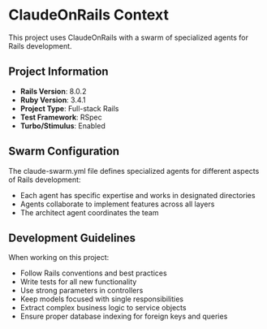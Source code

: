 # ClaudeOnRails Context

This project uses ClaudeOnRails with a swarm of specialized agents for Rails development.

## Project Information
- **Rails Version**: 8.0.2
- **Ruby Version**: 3.4.1
- **Project Type**: Full-stack Rails
- **Test Framework**: RSpec
- **Turbo/Stimulus**: Enabled

## Swarm Configuration

The claude-swarm.yml file defines specialized agents for different aspects of Rails development:
- Each agent has specific expertise and works in designated directories
- Agents collaborate to implement features across all layers
- The architect agent coordinates the team

## Development Guidelines

When working on this project:
- Follow Rails conventions and best practices
- Write tests for all new functionality
- Use strong parameters in controllers
- Keep models focused with single responsibilities
- Extract complex business logic to service objects
- Ensure proper database indexing for foreign keys and queries
